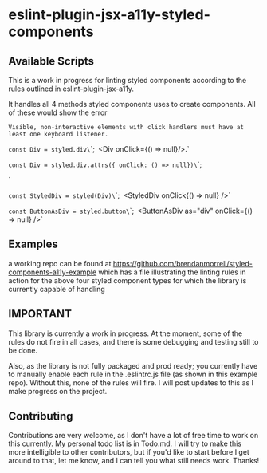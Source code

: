 # eslint-plugin-jsx-a11y-styled-components

## Available Scripts
This is a work in progress for linting styled components according to the rules outlined in eslint-plugin-jsx-a11y.

It handles all 4 methods styled components uses to create components. All of these would show the error 

`Visible, non-interactive elements with click handlers must have at least one keyboard listener.`

`const Div = styled.div\`\`;`
`<Div onClick={() => null}/>.`
  
`const Div = styled.div.attrs({ onClick: () => null})\`\`;`
`<Div />`

`const StyledDiv = styled(Div)\`\`;`
`<StyledDiv onClick{() => null} />`

`const ButtonAsDiv = styled.button\`\`;`
`<ButtonAsDiv as="div" onClick={() => null} />`
  
## Examples
a working repo can be found at https://github.com/brendanmorrell/styled-components-a11y-example which has a file illustrating the linting rules in action for the above four styled component types for which the library is currently capable of handling

## IMPORTANT

This library is currently a work in progress. At the moment, some of the rules do not fire in all cases, and there is some debugging and testing still to be done.

Also, as the library is not fully packaged and prod ready; you currently have to manually enable each rule in the .eslintrc.js file (as shown in this example repo). Without this, none of the rules will fire. I will post updates to this as I make progress on the project.

## Contributing

Contributions are very welcome, as I don't have a lot of free time to work on this currently. My personal todo list is in Todo.md. I will try to make this more intelligible to other contributors, but if you'd like to start before I get around to that, let me know, and I can tell you what still needs work. Thanks!
